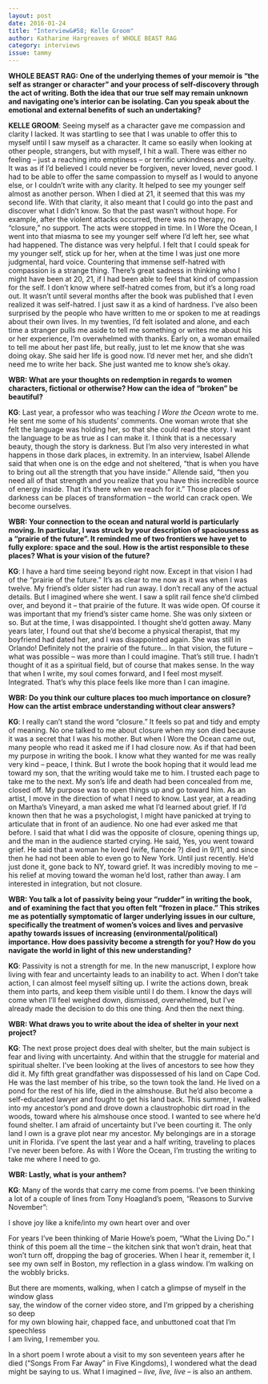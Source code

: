 ```yaml
---
layout: post 
date: 2016-01-24
title: "Interview&#58; Kelle Groom"
author: Katharine Hargreaves of WHOLE BEAST RAG
category: interviews
issue: tammy
---
```

**WHOLE BEAST RAG: One of the underlying themes of your memoir is “the self as stranger or character” and your process of self-discovery through the act of writing. Both the idea that our true self may remain unknown and navigating one’s interior can be isolating. Can you speak about the emotional and external benefits of such an undertaking?**

**KELLE GROOM**: Seeing myself as a character gave me compassion and clarity I lacked. It was startling to see that I was unable to offer this to myself until I saw myself as a character. It came so easily when looking at other people, strangers, but with myself, I hit a wall. There was either no feeling – just a reaching into emptiness – or terrific unkindness and cruelty. It was as if I’d believed I could never be forgiven, never loved, never good. I had to be able to offer the same compassion to myself as I would to anyone else, or I couldn’t write with any clarity. It helped to see my younger self almost as another person. When I died at 21, it seemed that this was my second life. With that clarity, it also meant that I could go into the past and discover what I didn’t know. So that the past wasn’t without hope. For example, after the violent attacks occurred, there was no therapy, no “closure,” no support. The acts were stopped in time. In I Wore the Ocean, I went into that miasma to see my younger self where I’d left her, see what had happened. The distance was very helpful. I felt that I could speak for my younger self, stick up for her, when at the time I was just one more judgmental, hard voice. Countering that immense self-hatred with compassion is a strange thing. There’s great sadness in thinking who I might have been at 20, 21, if I had been able to feel that kind of compassion for the self. I don’t know where self-hatred comes from, but it’s a long road out. It wasn’t until several months after the book was published that I even realized it was self-hatred. I just saw it as a kind of hardness. I’ve also been surprised by the people who have written to me or spoken to me at readings about their own lives. In my twenties, I’d felt isolated and alone, and each time a stranger pulls me aside to tell me something or writes me about his or her experience, I’m overwhelmed with thanks. Early on, a woman emailed to tell me about her past life, but really, just to let me know that she was doing okay. She said her life is good now. I’d never met her, and she didn’t need me to write her back. She just wanted me to know she’s okay.

**WBR: What are your thoughts on redemption in regards to women characters, fictional or otherwise? How can the idea of “broken” be beautiful?**

**KG**: Last year, a professor who was teaching _I Wore the Ocean_ wrote to me. He sent me some of his students’ comments. One woman wrote that she felt the language was holding her, so that she could read the story. I want the language to be as true as I can make it. I think that is a necessary beauty, though the story is darkness. But I’m also very interested in what happens in those dark places, in extremity. In an interview, Isabel Allende said that when one is on the edge and not sheltered, “that is when you have to bring out all the strength that you have inside.” Allende said, “then you need all of that strength and you realize that you have this incredible source of energy inside. That it’s there when we reach for it.” Those places of darkness can be places of transformation – the world can crack open. We become ourselves.

**WBR: Your connection to the ocean and natural world is particularly moving. In particular, I was struck by your description of spaciousness as a “prairie of the future”. It reminded me of two frontiers we have yet to fully explore: space and the soul. How is the artist responsible to these places? What is your vision of the future?**

**KG**: I have a hard time seeing beyond right now. Except in that vision I had of the “prairie of the future.” It’s as clear to me now as it was when I was twelve. My friend’s older sister had run away. I don’t recall any of the actual details. But I imagined where she went. I saw a split rail fence she’d climbed over, and beyond it – that prairie of the future. It was wide open. Of course it was important that my friend’s sister came home. She was only sixteen or so. But at the time, I was disappointed. I thought she’d gotten away. Many years later, I found out that she’d become a physical therapist, that my boyfriend had dated her, and I was disappointed again. She was still in Orlando! Definitely not the prairie of the future… In that vision, the future – what was possible – was more than I could imagine. That’s still true. I hadn’t thought of it as a spiritual field, but of course that makes sense. In the way that when I write, my soul comes forward, and I feel most myself. Integrated. That’s why this place feels like more than I can imagine.

**WBR: Do you think our culture places too much importance on closure? How can the artist embrace understanding without clear answers?**

**KG**: I really can’t stand the word “closure.” It feels so pat and tidy and empty of meaning. No one talked to me about closure when my son died because it was a secret that I was his mother. But when I Wore the Ocean came out, many people who read it asked me if I had closure now. As if that had been my purpose in writing the book. I know what they wanted for me was really very kind – peace, I think. But I wrote the book hoping that it would lead me toward my son, that the writing would take me to him. I trusted each page to take me to the next. My son’s life and death had been concealed from me, closed off. My purpose was to open things up and go toward him. As an artist, I move in the direction of what I need to know. Last year, at a reading on Martha’s Vineyard, a man asked me what I’d learned about grief. If I’d known then that he was a psychologist, I might have panicked at trying to articulate that in front of an audience. No one had ever asked me that before. I said that what I did was the opposite of closure, opening things up, and the man in the audience started crying. He said, Yes, you went toward grief. He said that a woman he loved (wife, fiancée ?) died in 9/11, and since then he had not been able to even go to New York. Until just recently. He’d just done it, gone back to NY, toward grief. It was incredibly moving to me – his relief at moving toward the woman he’d lost, rather than away. I am interested in integration, but not closure.

**WBR: You talk a lot of passivity being your “rudder” in writing the book, and of examining the fact that you often felt “frozen in place.” This strikes me as potentially symptomatic of larger underlying issues in our culture, specifically the treatment of women’s voices and lives and pervasive apathy towards issues of increasing (environmental/political) importance. How does passivity become a strength for you? How do you navigate the world in light of this new understanding?**

**KG**: Passivity is not a strength for me. In the new manuscript, I explore how living with fear and uncertainty leads to an inability to act. When I don’t take action, I can almost feel myself silting up. I write the actions down, break them into parts, and keep them visible until I do them. I know the days will come when I’ll feel weighed down, dismissed, overwhelmed, but I’ve already made the decision to do this one thing. And then the next thing.

**WBR: What draws you to write about the idea of shelter in your next project?**  

**KG**: The next prose project does deal with shelter, but the main subject is fear and living with uncertainty. And within that the struggle for material and spiritual shelter. I’ve been looking at the lives of ancestors to see how they did it. My fifth great grandfather was dispossessed of his land on Cape Cod. He was the last member of his tribe, so the town took the land. He lived on a pond for the rest of his life, died in the almshouse. But he’d also become a self-educated lawyer and fought to get his land back. This summer, I walked into my ancestor’s pond and drove down a claustrophobic dirt road in the woods, toward where his almshouse once stood. I wanted to see where he’d found shelter. I am afraid of uncertainty but I’ve been courting it. The only land I own is a grave plot near my ancestor. My belongings are in a storage unit in Florida. I’ve spent the last year and a half writing, traveling to places I’ve never been before. As with I Wore the Ocean, I’m trusting the writing to take me where I need to go.

**WBR: Lastly, what is your anthem?**  

**KG**: Many of the words that carry me come from poems. I’ve been thinking a lot of a couple of lines from Tony Hoagland’s poem, “Reasons to Survive November”:

I shove joy like a knife/into my own heart over and over

For years I’ve been thinking of Marie Howe’s poem, “What the Living Do.” I think of this poem all the time – the kitchen sink that won’t drain, heat that won’t turn off, dropping the bag of groceries. When I hear it, remember it, I see my own self in Boston, my reflection in a glass window. I’m walking on the wobbly bricks.

But there are moments, walking, when I catch a glimpse of myself in the window glass  
say, the window of the corner video store, and I’m gripped by a cherishing so deep  
for my own blowing hair, chapped face, and unbuttoned coat that I’m speechless  
I am living, I remember you.

In a short poem I wrote about a visit to my son seventeen years after he died (“Songs From Far Away” in Five Kingdoms), I wondered what the dead might be saying to us. What I imagined – _live, live, live_ – is also an anthem.
